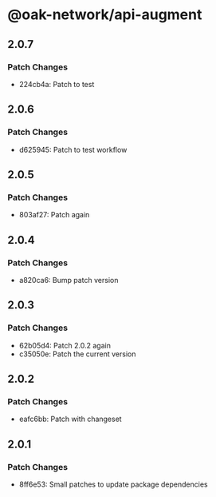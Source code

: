 # @oak-network/api-augment

## 2.0.7

### Patch Changes

- 224cb4a: Patch to test

## 2.0.6

### Patch Changes

- d625945: Patch to test workflow

## 2.0.5

### Patch Changes

- 803af27: Patch again

## 2.0.4

### Patch Changes

- a820ca6: Bump patch version

## 2.0.3

### Patch Changes

- 62b05d4: Patch 2.0.2 again
- c35050e: Patch the current version

## 2.0.2

### Patch Changes

- eafc6bb: Patch with changeset

## 2.0.1

### Patch Changes

- 8ff6e53: Small patches to update package dependencies
